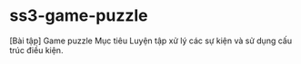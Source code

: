 # ss3-game-puzzle
[Bài tập] Game puzzle Mục tiêu Luyện tập xử lý các sự kiện và sử dụng cấu trúc điều kiện.
